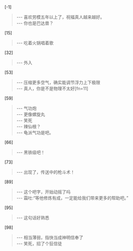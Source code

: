 
[-1] 
>--- 喜欢劳模五年以上了，祝福真人越来越好。<br>
>--- 你也是巴达兽？<br>

[15] 
>--- 吃着火锅唱着歌<br>

[32] 
>--- 外入<br>

[53] 
>--- 压缩更多空气，确实能调节浮力上下极限<br>
>--- 真人，你是不是物理不太好[fn=11]<br>

[59] 
>--- 气功炮<br>
>--- 更像螺旋丸<br>
>--- 笑死<br>
>--- 辣仙根？<br>
>--- 龟派气功是吧。<br>

[66] 
>--- 黑铁级吧！<br>

[73] 
>--- 出现了，传送中的枪斗术！<br>

[89] 
>--- 这个吧字，开始动摇了吗<br>
>--- 霜吐:“等他修炼有成，一定能给我们带来更多的帮助吧。”<br>

[95] 
>--- 这句话好熟悉<br>

[98] 
>--- 相当薄弱，指快当成神明信奉了<br>
>--- 笑死，招了个狂信徒<br>
